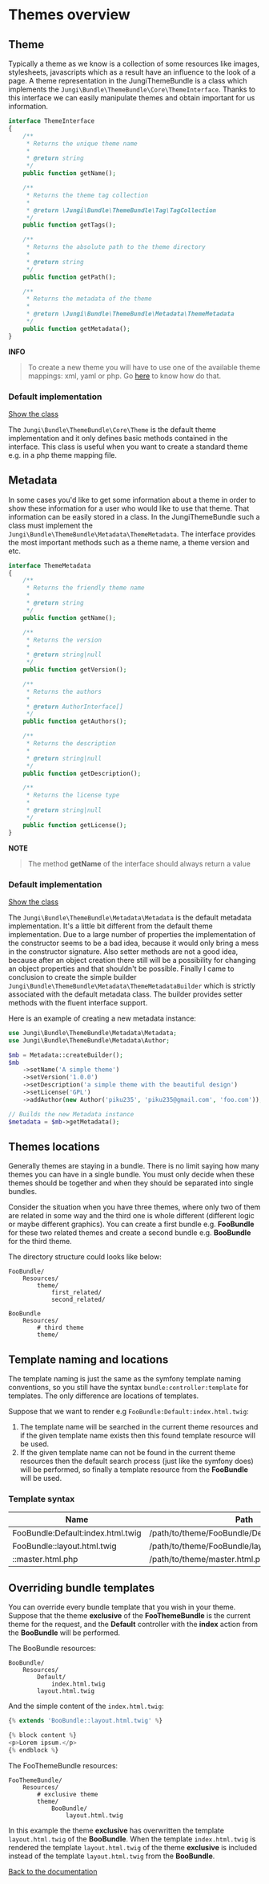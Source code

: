 Themes overview
===============

Theme
-----

Typically a theme as we know is a collection of some resources like images, stylesheets, javascripts which as a result 
have an influence to the look of a page. A theme representation in the JungiThemeBundle is a class which implements the 
`Jungi\Bundle\ThemeBundle\Core\ThemeInterface`. Thanks to this interface we can easily manipulate themes and obtain 
important for us information.

```php
interface ThemeInterface
{
    /**
     * Returns the unique theme name
     *
     * @return string
     */
    public function getName();

    /**
     * Returns the theme tag collection
     *
     * @return \Jungi\Bundle\ThemeBundle\Tag\TagCollection
     */
    public function getTags();

    /**
     * Returns the absolute path to the theme directory
     *
     * @return string
     */
    public function getPath();

    /**
     * Returns the metadata of the theme
     *
     * @return \Jungi\Bundle\ThemeBundle\Metadata\ThemeMetadata
     */
    public function getMetadata();
}
```

**INFO**

> To create a new theme you will have to use one of the available theme mappings: xml, yaml or php. Go [here](https://github.com/piku235/JungiThemeBundle/tree/master/Resources/doc/index.md#theme-mappings)
> to know how do that.

### Default implementation

[Show the class](https://github.com/piku235/JungiThemeBundle/blob/master/Core/Theme.php)

The `Jungi\Bundle\ThemeBundle\Core\Theme` is the default theme implementation and it only defines basic methods contained
in the interface. This class is useful when you want to create a standard theme e.g. in a php theme mapping file.

Metadata
-------

In some cases you'd like to get some information about a theme in order to show these information for a user who would 
like to use that theme. That information can be easily stored in a class. In the JungiThemeBundle such a class must 
implement the `Jungi\Bundle\ThemeBundle\Metadata\ThemeMetadata`. The interface provides the most important methods such 
as a theme name, a theme version and etc.

```php
interface ThemeMetadata
{
    /**
     * Returns the friendly theme name
     *
     * @return string
     */
    public function getName();

    /**
     * Returns the version
     *
     * @return string|null
     */
    public function getVersion();

    /**
     * Returns the authors
     *
     * @return AuthorInterface[]
     */
    public function getAuthors();

    /**
     * Returns the description
     *
     * @return string|null
     */
    public function getDescription();

    /**
     * Returns the license type
     *
     * @return string|null
     */
    public function getLicense();
}
```

**NOTE**

> The method **getName** of the interface should always return a value

### Default implementation

[Show the class](https://github.com/piku235/JungiThemeBundle/blob/master/Metadata/Metadata.php)

The `Jungi\Bundle\ThemeBundle\Metadata\Metadata` is the default metadata implementation. It's a little bit different from the
default theme implementation. Due to a large number of properties the implementation of the constructor seems to be a bad
idea, because it would only bring a mess in the constructor signature. Also setter methods are not a good idea, because 
after an object creation there still will be a possibility for changing an object properties and that shouldn't be possible. 
Finally I came to conclusion to create the simple builder `Jungi\Bundle\ThemeBundle\Metadata\ThemeMetadataBuilder` which is strictly 
associated with the default metadata class. The builder provides setter methods with the fluent interface support.

Here is an example of creating a new metadata instance:

```php
use Jungi\Bundle\ThemeBundle\Metadata\Metadata;
use Jungi\Bundle\ThemeBundle\Metadata\Author;

$mb = Metadata::createBuilder();
$mb
    ->setName('A simple theme')
    ->setVersion('1.0.0')
    ->setDescription('a simple theme with the beautiful design')
    ->setLicense('GPL')
    ->addAuthor(new Author('piku235', 'piku235@gmail.com', 'foo.com'));

// Builds the new Metadata instance
$metadata = $mb->getMetadata();
```

Themes locations
----------------

Generally themes are staying in a bundle. There is no limit saying how many themes you can have in a single bundle. You
must only decide when these themes should be together and when they should be separated into single bundles.

Consider the situation when you have three themes, where only two of them are related in some way and the third one is
whole different (different logic or maybe different graphics). You can create a first bundle e.g. **FooBundle** for these
two related themes and create a second bundle e.g. **BooBundle** for the third theme.

The directory structure could looks like below:

```
FooBundle/
    Resources/
        theme/
            first_related/
            second_related/

BooBundle
    Resources/
        # third theme
        theme/
```

Template naming and locations
-----------------------------

The template naming is just the same as the symfony template naming conventions, so you still have the syntax `bundle:controller:template`
for templates. The only difference are locations of templates.

Suppose that we want to render e.g `FooBundle:Default:index.html.twig`:

1. The template name will be searched in the current theme resources and if the given template name exists then this found
template resource will be used.
2. If the given template name can not be found in the current theme resources then the default search process (just like
the symfony does) will be performed, so finally a template resource from the **FooBundle** will be used.

### Template syntax

Name | Path
---- | ----
FooBundle:Default:index.html.twig | /path/to/theme/FooBundle/Default/index.html.twig
FooBundle::layout.html.twig | /path/to/theme/FooBundle/layout.html.twig
::master.html.php | /path/to/theme/master.html.php

Overriding bundle templates
---------------------------

You can override every bundle template that you wish in your theme. Suppose that the theme **exclusive** of the **FooThemeBundle**
is the current theme for the request, and the **Default** controller with the **index** action from the **BooBundle**
will be performed.

The BooBundle resources:

```
BooBundle/
    Resources/
        Default/
            index.html.twig
        layout.html.twig
```

And the simple content of the `index.html.twig`:

```php
{% extends 'BooBundle::layout.html.twig' %}

{% block content %}
<p>Lorem ipsum.</p>
{% endblock %}
```

The FooThemeBundle resources:

```
FooThemeBundle/
    Resources/
        # exclusive theme
        theme/
            BooBundle/
                layout.html.twig
```

In this example the theme **exclusive** has overwritten the template `layout.html.twig` of the **BooBundle**. When the
template `index.html.twig` is rendered the template `layout.html.twig` of the theme **exclusive** is included instead
of the template `layout.html.twig` from the **BooBundle**.

[Back to the documentation](https://github.com/piku235/JungiThemeBundle/blob/master/Resources/doc/index.md)
